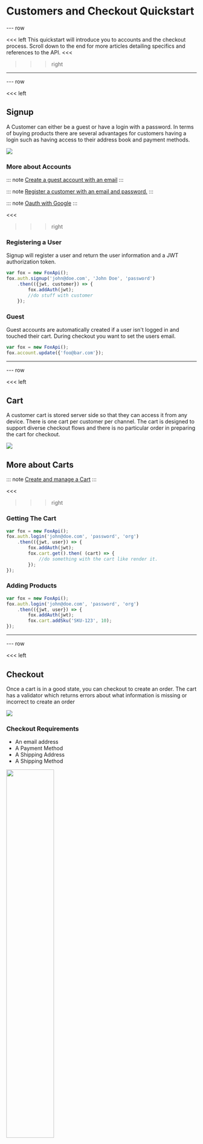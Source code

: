 # Customers and Checkout Quickstart
--- row

<<< left
This quickstart will introduce you to accounts and the checkout process.
Scroll down to the end for more articles detailing specifics and references to the API.
<<<

>>> right
<!-- include(../api-ref-snippet.md) -->
>>>

---

--- row

<<< left
## Signup
A Customer can either be a guest or have a login with a password. In terms of buying
products there are several advantages for customers having a login such as having access
to their address book and payment methods.

<img class='eimg' src="data/login.png"/>

### More about Accounts
::: note
[Create a guest account with an email](guest.html)
:::

::: note
[Register a customer with an email and password.](account.html)
:::

::: note
[Oauth with Google](google.html)
:::

<<<

>>> right

### Registering a User

Signup will register a user and return the user information and a JWT authorization token.

``` javascript
var fox = new FoxApi();
fox.auth.signup('john@doe.com', 'John Doe', 'password')
    .then(({jwt, customer}) => {
        fox.addAuth(jwt);
        //do stuff with customer
    });
```

### Guest

Guest accounts are automatically created if a user isn't logged in and touched
their cart. During checkout you want to set the users email.

``` javascript
var fox = new FoxApi();
fox.account.update({'foo@bar.com'});
```

>>>

---

--- row

<<< left
## Cart

A customer cart is stored server side so that they can access it from any device.
There is one cart per customer per channel. The cart is designed to support diverse
checkout flows and there is no particular order in preparing the cart for checkout.

<img class='eimg' src="data/cart.png"/>

## More about Carts
::: note
[Create and manage a Cart](carts.html)
:::

<<<

>>> right

### Getting The Cart
``` javascript
var fox = new FoxApi();
fox.auth.login('john@doe.com', 'password', 'org')
    .then(({jwt, user}) => {
        fox.addAuth(jwt);
        fox.cart.get().then( (cart) => {
            //do something with the cart like render it.
        });
});
```

### Adding Products
``` javascript
var fox = new FoxApi();
fox.auth.login('john@doe.com', 'password', 'org')
    .then(({jwt, user}) => {
        fox.addAuth(jwt);
        fox.cart.addSku('SKU-123', 10);
});
```

>>>

---

--- row

<<< left
## Checkout

Once a cart is in a good state, you can checkout to create an order.
The cart has a validator which returns errors about what information is missing
or incorrect to create an order

<img class='eimg' src="data/checkout.png"/>

### Checkout Requirements
  - An email address
  - A Payment Method
  - A Shipping Address
  - A Shipping Method

<img class='eimg' src="data/cartvalidation.png" style='width:50%;'/>

::: note
These items can be provided in any order which allows diverse checkout flows.
:::

### More about Checkout
::: note
[Checkout and Error Handling](checkout.html)
:::

<<<

>>> right

### Adding a New Shipping Address
``` javascript
var fox = new FoxApi();
fox.auth.login('john@doe.com', 'password', 'org')
    .then(({jwt, user}) => {
        fox.addAuth(jwt);

        var address = {
            name: "John Doe",
            address1: "325 W Richmor",
            address2: "",
            city: "Seattle",
            phoneNumber: "6666666666",
            zip: 98109,
            regionId: regions["WA"],
            isDefault: false,
            country: 'United States'
        };

        fox.addresses.add(address).then((newAddress) => {
            fox.cart.setShippingAddressById(newAddress.id);
        });
    });
```

### Adding a Credit Card
``` javascript
var fox = new FoxApi();
fox.auth.login('john@doe.com', 'password', 'org')
    .then(({jwt, user}) => {
        fox.addAuth(jwt);

        var stripe = Stripe('pk_test_6pRNASCoBOKtIshFeQd4XMUh');
        stripe.tokens.create({
                card: {
                "name": "John Doe",
                "number": '4242424242424242',
                "exp_month": 12,
                "exp_year": 2018,
                "cvc": '123'
                }
        }).then((token) => {;
            fox.creditCards.createCardFromStripeToken(token, address)
                .then((card) => {;
                    fox.cart.addCreditCard(card.id);
                });
        });

    });
```

### Completing Checkout
``` javascript
var fox = new FoxApi();
fox.auth.login('john@doe.com', 'password', 'org')
    .then(({jwt, user}) => {
        fox.addAuth(jwt);
        fox.cart.checkout().then((order) => {
            //Show customer order number and summary
        });
    });
```

>>>

---

--- row

<<< left
## Addresses
Accounts can have an address book which can have any number of addresses.
These addresses can be used for billing and shipping information. Setting a
default address is required for single click checkout.

<img class='eimg' src="data/addresses.png"/>

### More Address Books
::: note
[Managing the Address Book](address.html)
:::
<<<

>>> right

### Getting Addresses

``` javascript
var fox = new FoxApi();
fox.auth.login('john@doe.com', 'password', 'org')
    .then(({jwt, user}) => {
        fox.addAuth(jwt);
        fox.addresses.list().then( (addresses) => {
            //do something with addresses such as choosing one during checkout.
        });
});
```

>>>

---

--- row

<<< left
## Wallet
Accounts can also have a wallet which stores the customers credit card information.
Setting a default credit card is required for single click checkout.

<img class='eimg' src="data/wallet.png"/>

### More about Wallets
::: note
- [Managing the Wallet](wallet.html)
:::
<<<

>>> right
### Fetching Cards

``` javascript
var fox = new FoxApi();
fox.auth.login('john@doe.com', 'password', 'org')
    .then(({jwt, user}) => {
        fox.addAuth(jwt);
        fox.creditCards.list().then( (cards) => {
            //do something with cards set as picking one during checkout.
        });
});
```
>>>

---

<!-- include(../support.md) -->
